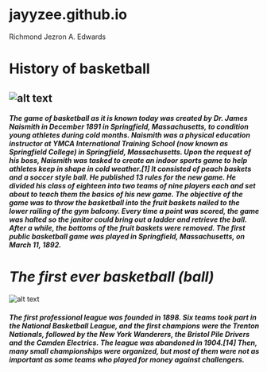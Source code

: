 # jayyzee.github.io
Richmond Jezron A. Edwards

# **History of basketball**
## ![alt text](https://upload.wikimedia.org/wikipedia/commons/thumb/4/4a/Dr._James_Naismith.jpg/220px-Dr._James_Naismith.jpg)
#### *The game of basketball as it is known today was created by Dr. James Naismith in December 1891 in Springfield, Massachusetts, to condition young athletes during cold months. Naismith was a physical education instructor at YMCA International Training School (now known as Springfield College) in Springfield, Massachusetts. Upon the request of his boss, Naismith was tasked to create an indoor sports game to help athletes keep in shape in cold weather.[1] It consisted of peach baskets and a soccer style ball. He published 13 rules for the new game. He divided his class of eighteen into two teams of nine players each and set about to teach them the basics of his new game. The objective of the game was to throw the basketball into the fruit baskets nailed to the lower railing of the gym balcony. Every time a point was scored, the game was halted so the janitor could bring out a ladder and retrieve the ball. After a while, the bottoms of the fruit baskets were removed. The first public basketball game was played in Springfield, Massachusetts, on March 11, 1892.*
# *The first ever basketball (ball)*
![alt text]([image.jpg](https://upload.wikimedia.org/wikipedia/commons/thumb/2/28/1922_Spalding_basketball.jpg/250px-1922_Spalding_basketball.jpg)https://upload.wikimedia.org/wikipedia/commons/thumb/2/28/1922_Spalding_basketball.jpg/250px-1922_Spalding_basketball.jpg)
#### *The first professional league was founded in 1898. Six teams took part in the National Basketball League, and the first champions were the Trenton Nationals, followed by the New York Wanderers, the Bristol Pile Drivers and the Camden Electrics. The league was abandoned in 1904.[14] Then, many small championships were organized, but most of them were not as important as some teams who played for money against challengers.*
